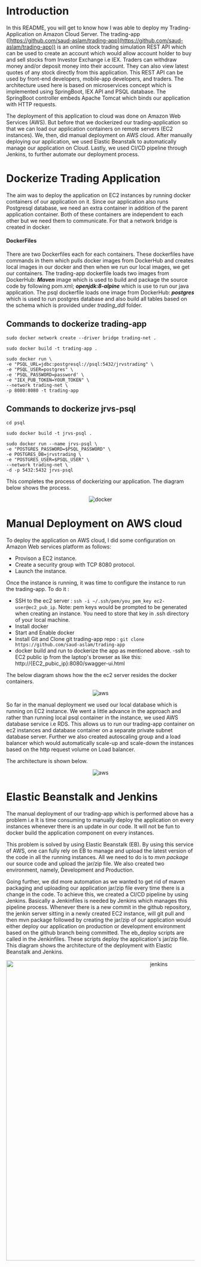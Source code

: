 

# Introduction
In this README, you will get to know how I was able to deploy my Trading-Application on Amazon Cloud Server. The trading-app ([https://github.com/saud-aslam/trading-app](https://github.com/saud-aslam/trading-app)) is an online stock trading simulation REST API which can be used to create an account which would allow account holder to buy and sell stocks from Investor Exchange i.e IEX. Traders can withdraw money and/or deposit money into their account. They can also view latest quotes of any stock directly from this application. This REST API can be used by front-end developers, mobile-app developers, and traders. The architecture used here is based on microservices concept which is implemented using SpringBoot, IEX API and PSQL database. The SpringBoot controller embeds Apache Tomcat which binds our application with HTTP requests.

The deployment of this application to cloud was done on Amazon Web Services (AWS). But before that we dockerized our trading-application so that we can load our application containers on remote servers (EC2 instances). We, then, did manual deployment on AWS cloud. After manually deploying our application, we used Elastic Beanstalk to automatically manage our application on Cloud. Lastly, we used CI/CD pipeline through Jenkins, to further automate our deployment process.


# Dockerize Trading Application

The aim was to deploy the application on EC2 instances by running docker containers of our application on it. Since our application also runs Postgresql database, we need an extra container in addition of the parent application container. Both of these containers are independent to each other but we need them to communicate. For that a network bridge is created in docker. 
#### DockerFiles
There are two Dockerfiles each for each containers. These dockerfiles have commands in them which pulls docker images from DockerHub and creates local images in our docker and then when we run our local images, we get our containers. The trading-app dockerfile loads two images from DockerHub: ***Maven*** image which is used to build and package the source code by following pom.xml; ***openjdk:8-alpine*** which is use to run our java application. The psql dockerfile loads one image from DockerHub: ***postgres*** which is used to run postgres database and  also build all tables based on the schema which is provided under *trading_ddl* folder.






## Commands to dockerize trading-app

```
sudo docker network create --driver bridge trading-net .

```
```
sudo docker build -t trading-app .

```
```
sudo docker run \
-e "PSQL_URL=jdbc:postgresql://psql:5432/jrvstrading" \
-e "PSQL_USER=postgres" \
-e 'PSQL_PASSWORD=password' \
-e "IEX_PUB_TOKEN=YOUR_TOKEN" \
--network trading-net \
-p 8080:8080 -t trading-app

```

## Commands to dockerize jrvs-psql


```
cd psql

sudo docker build -t jrvs-psql .

sudo docker run --name jrvs-psql \
-e "POSTGRES_PASSWORD=$PSQL_PASSWORD" \
-e POSTGRES_DB=jrvstrading \
-e "POSTGRES_USER=$PSQL_USER" \
--network trading-net \
-d -p 5432:5432 jrvs-psql

```

This completes the process of dockerizing our application. The diagram below shows the process.
 <p align="center">
 <img src="src/assets/images/docker.png" alt="docker"></p>
  


# Manual Deployment on AWS cloud

To deploy the application on AWS cloud, I did some configuration on Amazon Web services platform as follows:
- Provison a EC2 instance.
- Create a security group with TCP 8080 protocol.
- Launch the instance.

Once the instance is running, it was time to configure the instance to run the trading-app. To do it :
- SSH to the ec2 server : `ssh -i ~/.ssh/pem/you_pem_key ec2-user@ec2_pub_ip`. Note: pem keys would be prompted to be generated when creating an instance. You need to store that key in .ssh directory of your local machine.
- Install docker 
- Start and Enable docker
- Install Git and Clone git trading-app repo : `git clone https://github.com/saud-aslam/trading-app`
- docker build and run to dockerize the app as mentioned above.
-ssh to EC2 public ip from the laptop's browser as like this: http://{EC2_pubic_ip}:8080/swagger-ui.html

The below diagram shows how the the ec2 server resides the docker containers.
<p align="center">
 <img src="src/assets/images/docker1.png" alt="aws"></p>

So far in the manual deployment we used our local database which is running on EC2 instance. We went a little advance in the approach and rather than running local psql container in the instance, we used AWS database service i.e RDS. This allows us to run our trading-app container on ec2 instances and database container on a separate private subnet database server. Further we also created autoscaling group and a load balancer which would automatically scale-up and scale-down the instances based on the  http request volume on Load balancer.

The architecture is shown below.
<p align="center">
<img src="src/assets/images/trading-aws.png" alt="aws"></p>

# Elastic Beanstalk and Jenkins

The manual deployment of our trading-app which is performed above has a problem i.e It is time consuming to manually deploy the application on every instances whenever there is an update in our code. It will not be fun to docker build the application component on every instances.

This problem is solved by using Elastic Beanstalk (EB). By using this service of AWS, one can fully rely on EB to manage and upload the latest version of the code in all the running instances. All we need to do is to *mvn package* our source code and upload the jar/zip file. We also created two environment, namely, Development and Production.

Going further, we did more automation as we wanted to get rid of maven packaging and uploading our application jar/zip file every time there is a change in the code. To achieve this, we created a CI/CD pipeline by using Jenkins. Basically a Jenkinfiles is needed by Jenkins which manages this pipeline process. Whenever there is a new commit in the github repository, the jenkin server sitting in a newly created EC2 instance, will git pull and then  mvn package followed by creating the jar/zip of our application would either deploy our application on production or development environment based on the github branch being committed. The eb_deploy scripts are called in the Jenkinfiles. These scripts deploy the application's jar/zip file.
This diagram shows the architecture of the deployment with Elastic Beanstalk and Jenkins.

 <p align="center">
<img src="src/assets/images/Jenkins.png" alt="jenkins" width="800" height="800"></p>





<!--stackedit_data:
eyJoaXN0b3J5IjpbLTE3Mzg1NzI4NzcsLTMxODU0OTY5OSwtMT
YxNzY4OTU2LC0yMDc0MTQxNzQ1LDU2MTg1MzEyMSwtNDgzODM5
MTg2LDk3MTc3MTI1MSwxODgyNDMyODA1LC0yMTY5MDQ1NTcsLT
EzNDA5NDkxNDQsMTQyMTAyODgwMSwtNDk3MTU5MzI5LDE2MzA3
NDIyMCw0NzQzMTkxOTQsLTMwNTAxNzk4MCwxODI3MDEzODExLC
0xNjE3NjE4ODIyLDIwNjgyMzE5MzcsLTM5NDMxNzgxMF19
-->